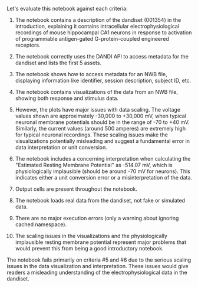 Let's evaluate this notebook against each criteria:

1. The notebook contains a description of the dandiset (001354) in the introduction, explaining it contains intracellular electrophysiological recordings of mouse hippocampal CA1 neurons in response to activation of programmable antigen-gated G-protein-coupled engineered receptors.

2. The notebook correctly uses the DANDI API to access metadata for the dandiset and lists the first 5 assets.

3. The notebook shows how to access metadata for an NWB file, displaying information like identifier, session description, subject ID, etc.

4. The notebook contains visualizations of the data from an NWB file, showing both response and stimulus data.

5. However, the plots have major issues with data scaling. The voltage values shown are approximately -30,000 to +30,000 mV, when typical neuronal membrane potentials should be in the range of -70 to +40 mV. Similarly, the current values (around 500 amperes) are extremely high for typical neuronal recordings. These scaling issues make the visualizations potentially misleading and suggest a fundamental error in data interpretation or unit conversion.

6. The notebook includes a concerning interpretation when calculating the "Estimated Resting Membrane Potential" as -514.07 mV, which is physiologically implausible (should be around -70 mV for neurons). This indicates either a unit conversion error or a misinterpretation of the data.

7. Output cells are present throughout the notebook.

8. The notebook loads real data from the dandiset, not fake or simulated data.

9. There are no major execution errors (only a warning about ignoring cached namespace).

10. The scaling issues in the visualizations and the physiologically implausible resting membrane potential represent major problems that would prevent this from being a good introductory notebook.

The notebook fails primarily on criteria #5 and #6 due to the serious scaling issues in the data visualization and interpretation. These issues would give readers a misleading understanding of the electrophysiological data in the dandiset.